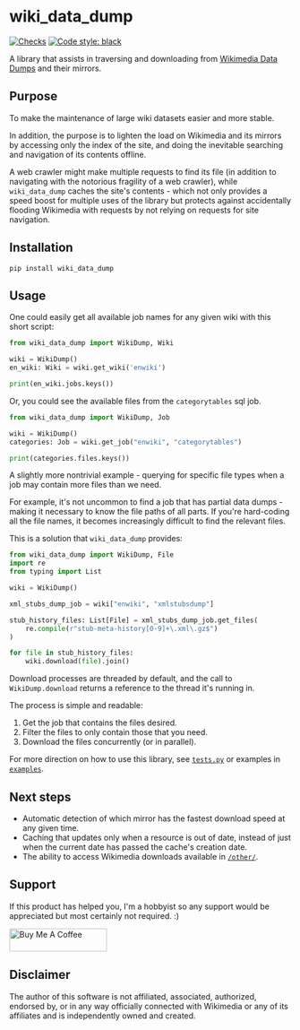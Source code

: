 # wiki_data_dump

[![Checks](https://github.com/jon-edward/wiki_dump/actions/workflows/checks.yml/badge.svg)](https://github.com/jon-edward/wiki_dump/actions/workflows/checks.yml)
[![Code style: black](https://img.shields.io/badge/code%20style-black-000000.svg)](https://github.com/psf/black)

A library that assists in traversing and downloading from 
[Wikimedia Data Dumps](https://dumps.wikimedia.org) and their mirrors.

## Purpose
To make the maintenance of large wiki datasets easier and more stable. 

In addition, the purpose is to lighten the load on Wikimedia and its mirrors by 
accessing only the index of the site, and doing the inevitable searching and 
navigation of its contents offline. 

A web crawler might make multiple requests to find its file (in addition to 
navigating with the notorious fragility of a web crawler), while `wiki_data_dump` 
caches the site's contents - which not only provides a speed boost for multiple 
uses of the library but protects against accidentally flooding
Wikimedia with requests by not relying on requests for site navigation.

## Installation
`pip install wiki_data_dump`

## Usage
One could easily get all available job names for any given wiki with this 
short script:

```python
from wiki_data_dump import WikiDump, Wiki

wiki = WikiDump()
en_wiki: Wiki = wiki.get_wiki('enwiki')

print(en_wiki.jobs.keys())
```

Or, you could see the available files from the `categorytables` sql job.

```python
from wiki_data_dump import WikiDump, Job

wiki = WikiDump()
categories: Job = wiki.get_job("enwiki", "categorytables")

print(categories.files.keys())
```

A slightly more nontrivial example - querying for specific file types when a job 
may contain more files than we need.

For example, it's not uncommon to find a job that has partial data dumps - making
it necessary to know the file paths of all parts. If you're hard-coding all the 
file names, it becomes increasingly difficult to find the relevant files.

This is a solution that `wiki_data_dump` provides:
```python
from wiki_data_dump import WikiDump, File
import re
from typing import List

wiki = WikiDump()

xml_stubs_dump_job = wiki["enwiki", "xmlstubsdump"]

stub_history_files: List[File] = xml_stubs_dump_job.get_files(
    re.compile(r"stub-meta-history[0-9]+\.xml\.gz$")
)

for file in stub_history_files:
    wiki.download(file).join()
```

Download processes are threaded by default, and the call to `WikiDump.download`
returns a reference to the thread it's running in.

The process is simple and readable: 
1. Get the job that contains the files desired.
2. Filter the files to only contain those that you need.
3. Download the files concurrently (or in parallel).

For more direction on how to use this library, see [`tests.py`](tests.py) or 
examples in [`examples`](examples).

## Next steps

* Automatic detection of which mirror has the fastest download speed at any 
given time.
* Caching that updates only when a resource is out of date, instead of just when
the current date has passed the cache's creation date.
* The ability to access Wikimedia downloads available in 
[`/other/`](https://dumps.wikimedia.org/other/).

## Support
If this product has helped you, I'm a hobbyist so any support would be appreciated but
most certainly not required. :)

<a href="https://www.buymeacoffee.com/jonedward" target="_blank">
<img src="https://cdn.buymeacoffee.com/buttons/default-orange.png" 
alt="Buy Me A Coffee" height="41" width="174"></a>

## Disclaimer
The author of this software is not affiliated, associated, authorized, endorsed by, 
or in any way officially connected with Wikimedia or any of its affiliates and is 
independently owned and created.